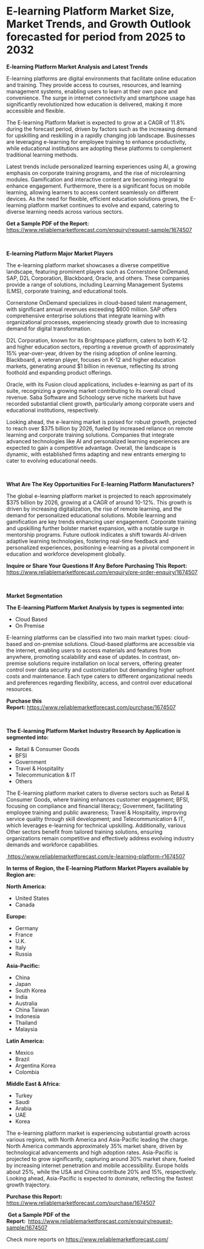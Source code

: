 <p><h1>E-learning Platform Market Size, Market Trends, and Growth Outlook forecasted for period from 2025 to 2032</h1></p><p><strong>E-learning Platform Market Analysis and Latest Trends</strong></p>
<p><p>E-learning platforms are digital environments that facilitate online education and training. They provide access to courses, resources, and learning management systems, enabling users to learn at their own pace and convenience. The surge in internet connectivity and smartphone usage has significantly revolutionized how education is delivered, making it more accessible and flexible.</p><p>The E-learning Platform Market is expected to grow at a CAGR of 11.8% during the forecast period, driven by factors such as the increasing demand for upskilling and reskilling in a rapidly changing job landscape. Businesses are leveraging e-learning for employee training to enhance productivity, while educational institutions are adopting these platforms to complement traditional learning methods. </p><p>Latest trends include personalized learning experiences using AI, a growing emphasis on corporate training programs, and the rise of microlearning modules. Gamification and interactive content are becoming integral to enhance engagement. Furthermore, there is a significant focus on mobile learning, allowing learners to access content seamlessly on different devices. As the need for flexible, efficient education solutions grows, the E-learning platform market continues to evolve and expand, catering to diverse learning needs across various sectors.</p></p>
<p><strong>Get a Sample PDF of the Report:&nbsp;</strong> <a href="https://www.reliablemarketforecast.com/enquiry/request-sample/1674507?utm_campaign=3096&utm_medium=2&utm_source=Github&utm_content=ia&utm_term=25032025&utm_id=e-learning-platform">https://www.reliablemarketforecast.com/enquiry/request-sample/1674507</a></p>
<p>&nbsp;</p>
<p><strong>E-learning Platform Major Market Players</strong></p>
<p><p>The e-learning platform market showcases a diverse competitive landscape, featuring prominent players such as Cornerstone OnDemand, SAP, D2L Corporation, Blackboard, Oracle, and others. These companies provide a range of solutions, including Learning Management Systems (LMS), corporate training, and educational tools.</p><p>Cornerstone OnDemand specializes in cloud-based talent management, with significant annual revenues exceeding $600 million. SAP offers comprehensive enterprise solutions that integrate learning with organizational processes, experiencing steady growth due to increasing demand for digital transformation.</p><p>D2L Corporation, known for its Brightspace platform, caters to both K-12 and higher education sectors, reporting a revenue growth of approximately 15% year-over-year, driven by the rising adoption of online learning. Blackboard, a veteran player, focuses on K-12 and higher education markets, generating around $1 billion in revenue, reflecting its strong foothold and expanding product offerings.</p><p>Oracle, with its Fusion cloud applications, includes e-learning as part of its suite, recognizing a growing market contributing to its overall cloud revenue. Saba Software and Schoology serve niche markets but have recorded substantial client growth, particularly among corporate users and educational institutions, respectively.</p><p>Looking ahead, the e-learning market is poised for robust growth, projected to reach over $375 billion by 2026, fueled by increased reliance on remote learning and corporate training solutions. Companies that integrate advanced technologies like AI and personalized learning experiences are expected to gain a competitive advantage. Overall, the landscape is dynamic, with established firms adapting and new entrants emerging to cater to evolving educational needs.</p></p>
<p>&nbsp;</p>
<p><strong>What Are The Key Opportunities For E-learning Platform Manufacturers?</strong></p>
<p><p>The global e-learning platform market is projected to reach approximately $375 billion by 2026, growing at a CAGR of around 10-12%. This growth is driven by increasing digitalization, the rise of remote learning, and the demand for personalized educational solutions. Mobile learning and gamification are key trends enhancing user engagement. Corporate training and upskilling further bolster market expansion, with a notable surge in mentorship programs. Future outlook indicates a shift towards AI-driven adaptive learning technologies, fostering real-time feedback and personalized experiences, positioning e-learning as a pivotal component in education and workforce development globally.</p></p>
<p><strong>Inquire or Share Your Questions If Any Before Purchasing This Report:</strong> <a href="https://www.reliablemarketforecast.com/enquiry/pre-order-enquiry/1674507?utm_campaign=3096&utm_medium=2&utm_source=Github&utm_content=ia&utm_term=25032025&utm_id=e-learning-platform">https://www.reliablemarketforecast.com/enquiry/pre-order-enquiry/1674507</a></p>
<p>&nbsp;</p>
<p><strong>Market Segmentation</strong></p>
<p><strong>The E-learning Platform Market Analysis by types is segmented into:</strong></p>
<p><ul><li>Cloud Based</li><li>On Premise</li></ul></p>
<p><p>E-learning platforms can be classified into two main market types: cloud-based and on-premise solutions. Cloud-based platforms are accessible via the internet, enabling users to access materials and features from anywhere, promoting scalability and ease of updates. In contrast, on-premise solutions require installation on local servers, offering greater control over data security and customization but demanding higher upfront costs and maintenance. Each type caters to different organizational needs and preferences regarding flexibility, access, and control over educational resources.</p></p>
<p><strong>Purchase this Report:&nbsp;</strong><a href="https://www.reliablemarketforecast.com/purchase/1674507?utm_campaign=3096&utm_medium=2&utm_source=Github&utm_content=ia&utm_term=25032025&utm_id=e-learning-platform">https://www.reliablemarketforecast.com/purchase/1674507</a></p>
<p>&nbsp;</p>
<p><strong>The E-learning Platform Market Industry Research by Application is segmented into:</strong></p>
<p><ul><li>Retail & Consumer Goods</li><li>BFSI</li><li>Government</li><li>Travel & Hospitality</li><li>Telecommunication & IT</li><li>Others</li></ul></p>
<p><p>The E-learning platform market caters to diverse sectors such as Retail & Consumer Goods, where training enhances customer engagement; BFSI, focusing on compliance and financial literacy; Government, facilitating employee training and public awareness; Travel & Hospitality, improving service quality through skill development; and Telecommunication & IT, which leverages e-learning for technical upskilling. Additionally, various Other sectors benefit from tailored training solutions, ensuring organizations remain competitive and effectively address evolving industry demands and workforce capabilities.</p></p>
<p><a href="https://www.reliablemarketforecast.com/e-learning-platform-r1674507?utm_campaign=3096&utm_medium=2&utm_source=Github&utm_content=ia&utm_term=25032025&utm_id=e-learning-platform">&nbsp;https://www.reliablemarketforecast.com/e-learning-platform-r1674507</a></p>
<p><strong>In terms of Region, the E-learning Platform Market Players available by Region are:</strong></p>
<p>
    <p> <strong> North America: </strong>
        <ul>
            <li>United States</li>
            <li>Canada</li>
        </ul>
        </p> 
    <p> <strong> Europe: </strong>
        <ul>
            <li>Germany</li>
            <li>France</li>
            <li>U.K.</li>
            <li>Italy</li>
            <li>Russia</li>
        </ul>
        </p> 
    <p> <strong> Asia-Pacific: </strong>
        <ul>
            <li>China</li>
            <li>Japan</li>
            <li>South Korea</li>
            <li>India</li>
            <li>Australia</li>
            <li>China Taiwan</li>
            <li>Indonesia</li>
            <li>Thailand</li>
            <li>Malaysia</li>
        </ul>
        </p> 
    <p> <strong> Latin America: </strong>
        <ul>
            <li>Mexico</li>
            <li>Brazil</li>
            <li>Argentina Korea</li>
            <li>Colombia</li>
        </ul>
        </p> 
    <p> <strong> Middle East & Africa: </strong>
        <ul>
            <li>Turkey</li>
            <li>Saudi</li>
            <li>Arabia</li>
            <li>UAE</li>
            <li>Korea</li>
        </ul>
    </p>
    </p>
<p><p>The e-learning platform market is experiencing substantial growth across various regions, with North America and Asia-Pacific leading the charge. North America commands approximately 35% market share, driven by technological advancements and high adoption rates. Asia-Pacific is projected to grow significantly, capturing around 30% market share, fueled by increasing internet penetration and mobile accessibility. Europe holds about 25%, while the USA and China contribute 20% and 15%, respectively. Looking ahead, Asia-Pacific is expected to dominate, reflecting the fastest growth trajectory.</p></p>
<p><strong>Purchase this Report: </strong><a href="https://www.reliablemarketforecast.com/purchase/1674507?utm_campaign=3096&utm_medium=2&utm_source=Github&utm_content=ia&utm_term=25032025&utm_id=e-learning-platform">https://www.reliablemarketforecast.com/purchase/1674507</a></p>
<p>&nbsp;<strong>Get a Sample PDF of the Report:&nbsp;&nbsp;</strong><a href="https://www.reliablemarketforecast.com/enquiry/request-sample/1674507?utm_campaign=3096&utm_medium=2&utm_source=Github&utm_content=ia&utm_term=25032025&utm_id=e-learning-platform">https://www.reliablemarketforecast.com/enquiry/request-sample/1674507</a></p>
<p><strong></strong></p>
<p>Check more reports on <a href="https://www.reliablemarketforecast.com/?utm_campaign=3096&utm_medium=2&utm_source=Github&utm_content=ia&utm_term=25032025&utm_id=e-learning-platform">https://www.reliablemarketforecast.com/</a></p>